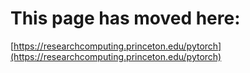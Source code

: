# This page has moved here:
[https://researchcomputing.princeton.edu/pytorch](https://researchcomputing.princeton.edu/pytorch)
